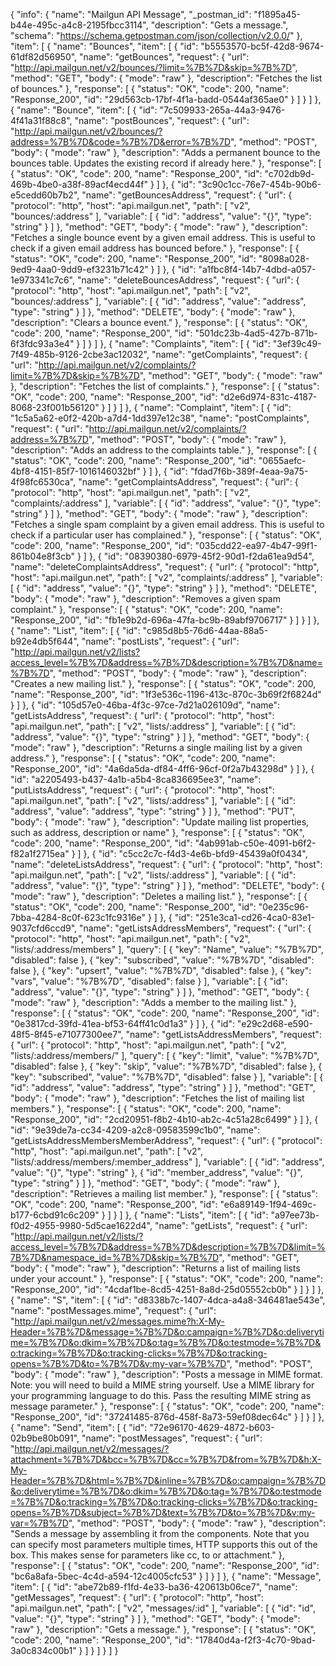 {
  "info": {
    "name": "Mailgun API Message",
    "_postman_id": "f1895a45-b44e-495c-a4c8-2195fbcc3114",
    "description": "Gets a message.",
    "schema": "https://schema.getpostman.com/json/collection/v2.0.0/"
  },
  "item": [
    {
      "name": "Bounces",
      "item": [
        {
          "id": "b5553570-bc5f-42d8-9674-61df82d56950",
          "name": "getBounces",
          "request": {
            "url": "http://api.mailgun.net/v2/bounces/?limit=%7B%7D&skip=%7B%7D",
            "method": "GET",
            "body": {
              "mode": "raw"
            },
            "description": "Fetches the list of bounces."
          },
          "response": [
            {
              "status": "OK",
              "code": 200,
              "name": "Response_200",
              "id": "29d563cb-17bf-4f1a-badd-0544af365ae0"
            }
          ]
        }
      ]
    },
    {
      "name": "Bounce",
      "item": [
        {
          "id": "7c509933-265a-44a3-9476-4f41a31f88c8",
          "name": "postBounces",
          "request": {
            "url": "http://api.mailgun.net/v2/bounces/?address=%7B%7D&code=%7B%7D&error=%7B%7D",
            "method": "POST",
            "body": {
              "mode": "raw"
            },
            "description": "Adds a permanent bounce to the bounces table. Updates the existing record if already here."
          },
          "response": [
            {
              "status": "OK",
              "code": 200,
              "name": "Response_200",
              "id": "c702db9d-469b-4be0-a38f-89acf4ecd44f"
            }
          ]
        },
        {
          "id": "3c90c1cc-76e7-454b-90b6-e5cedd60b7b2",
          "name": "getBouncesAddress",
          "request": {
            "url": {
              "protocol": "http",
              "host": "api.mailgun.net",
              "path": [
                "v2",
                "bounces/:address"
              ],
              "variable": [
                {
                  "id": "address",
                  "value": "{}",
                  "type": "string"
                }
              ]
            },
            "method": "GET",
            "body": {
              "mode": "raw"
            },
            "description": "Fetches a single bounce event by a given email address. This is useful to check if a given email address has bounced before."
          },
          "response": [
            {
              "status": "OK",
              "code": 200,
              "name": "Response_200",
              "id": "8098a028-9ed9-4aa0-9dd9-ef3231b71c42"
            }
          ]
        },
        {
          "id": "a1fbc8f4-14b7-4dbd-a057-1e973341c7c6",
          "name": "deleteBouncesAddress",
          "request": {
            "url": {
              "protocol": "http",
              "host": "api.mailgun.net",
              "path": [
                "v2",
                "bounces/:address"
              ],
              "variable": [
                {
                  "id": "address",
                  "value": "address",
                  "type": "string"
                }
              ]
            },
            "method": "DELETE",
            "body": {
              "mode": "raw"
            },
            "description": "Clears a bounce event."
          },
          "response": [
            {
              "status": "OK",
              "code": 200,
              "name": "Response_200",
              "id": "501dc23b-4ad5-427b-871b-6f3fdc93a3e4"
            }
          ]
        }
      ]
    },
    {
      "name": "Complaints",
      "item": [
        {
          "id": "3ef39c49-7f49-485b-9126-2cbe3ac12032",
          "name": "getComplaints",
          "request": {
            "url": "http://api.mailgun.net/v2/complaints/?limit=%7B%7D&skip=%7B%7D",
            "method": "GET",
            "body": {
              "mode": "raw"
            },
            "description": "Fetches the list of complaints."
          },
          "response": [
            {
              "status": "OK",
              "code": 200,
              "name": "Response_200",
              "id": "d2e6d974-831c-4187-8068-23f001b56120"
            }
          ]
        }
      ]
    },
    {
      "name": "Complaint",
      "item": [
        {
          "id": "1c5a5a62-e0f2-420b-a7d4-1dd397e12c38",
          "name": "postComplaints",
          "request": {
            "url": "http://api.mailgun.net/v2/complaints/?address=%7B%7D",
            "method": "POST",
            "body": {
              "mode": "raw"
            },
            "description": "Adds an address to the complaints table."
          },
          "response": [
            {
              "status": "OK",
              "code": 200,
              "name": "Response_200",
              "id": "0655aefc-4bf8-4151-85f7-1016146032bf"
            }
          ]
        },
        {
          "id": "fdad7f6b-389f-4eaa-9a75-4f98fc6530ca",
          "name": "getComplaintsAddress",
          "request": {
            "url": {
              "protocol": "http",
              "host": "api.mailgun.net",
              "path": [
                "v2",
                "complaints/:address"
              ],
              "variable": [
                {
                  "id": "address",
                  "value": "{}",
                  "type": "string"
                }
              ]
            },
            "method": "GET",
            "body": {
              "mode": "raw"
            },
            "description": "Fetches a single spam complaint by a given email address. This is useful to check if a particular user has complained."
          },
          "response": [
            {
              "status": "OK",
              "code": 200,
              "name": "Response_200",
              "id": "035cdd22-ea97-4b47-99f1-861b04e8f3cb"
            }
          ]
        },
        {
          "id": "08390380-6979-45f2-90d1-f2da61ea9d54",
          "name": "deleteComplaintsAddress",
          "request": {
            "url": {
              "protocol": "http",
              "host": "api.mailgun.net",
              "path": [
                "v2",
                "complaints/:address"
              ],
              "variable": [
                {
                  "id": "address",
                  "value": "{}",
                  "type": "string"
                }
              ]
            },
            "method": "DELETE",
            "body": {
              "mode": "raw"
            },
            "description": "Removes a given spam complaint."
          },
          "response": [
            {
              "status": "OK",
              "code": 200,
              "name": "Response_200",
              "id": "fb1e9b2d-696a-47fa-bc9b-89abf9706717"
            }
          ]
        }
      ]
    },
    {
      "name": "List",
      "item": [
        {
          "id": "c985d8b5-76d6-44aa-88a5-b92e4db5f644",
          "name": "postLists",
          "request": {
            "url": "http://api.mailgun.net/v2/lists?access_level=%7B%7D&address=%7B%7D&description=%7B%7D&name=%7B%7D",
            "method": "POST",
            "body": {
              "mode": "raw"
            },
            "description": "Creates a new mailing list."
          },
          "response": [
            {
              "status": "OK",
              "code": 200,
              "name": "Response_200",
              "id": "1f3e536c-1196-413c-870c-3b69f2f6824d"
            }
          ]
        },
        {
          "id": "105d57e0-46ba-4f3c-97ce-7d21a026109d",
          "name": "getListsAddress",
          "request": {
            "url": {
              "protocol": "http",
              "host": "api.mailgun.net",
              "path": [
                "v2",
                "lists/:address"
              ],
              "variable": [
                {
                  "id": "address",
                  "value": "{}",
                  "type": "string"
                }
              ]
            },
            "method": "GET",
            "body": {
              "mode": "raw"
            },
            "description": "Returns a single mailing list by a given address."
          },
          "response": [
            {
              "status": "OK",
              "code": 200,
              "name": "Response_200",
              "id": "4a6da5da-df84-4ff6-96cf-0f2a7b43298d"
            }
          ]
        },
        {
          "id": "a2205493-b437-4a1b-a5b4-8ca836695ee3",
          "name": "putListsAddress",
          "request": {
            "url": {
              "protocol": "http",
              "host": "api.mailgun.net",
              "path": [
                "v2",
                "lists/:address"
              ],
              "variable": [
                {
                  "id": "address",
                  "value": "address",
                  "type": "string"
                }
              ]
            },
            "method": "PUT",
            "body": {
              "mode": "raw"
            },
            "description": "Update mailing list properties, such as address, description or name"
          },
          "response": [
            {
              "status": "OK",
              "code": 200,
              "name": "Response_200",
              "id": "4ab991ab-c50e-4091-b6f2-f82a1f2715ea"
            }
          ]
        },
        {
          "id": "c5cc2c7c-f4d3-4e6b-bfd9-45439a0f0434",
          "name": "deleteListsAddress",
          "request": {
            "url": {
              "protocol": "http",
              "host": "api.mailgun.net",
              "path": [
                "v2",
                "lists/:address"
              ],
              "variable": [
                {
                  "id": "address",
                  "value": "{}",
                  "type": "string"
                }
              ]
            },
            "method": "DELETE",
            "body": {
              "mode": "raw"
            },
            "description": "Deletes a mailing list."
          },
          "response": [
            {
              "status": "OK",
              "code": 200,
              "name": "Response_200",
              "id": "0e235c96-7bba-4284-8c0f-623c1fc9316e"
            }
          ]
        },
        {
          "id": "251e3ca1-cd26-4ca0-83e1-9037cfd6ccd9",
          "name": "getListsAddressMembers",
          "request": {
            "url": {
              "protocol": "http",
              "host": "api.mailgun.net",
              "path": [
                "v2",
                "lists/:address/members"
              ],
              "query": [
                {
                  "key": "Name",
                  "value": "%7B%7D",
                  "disabled": false
                },
                {
                  "key": "subscribed",
                  "value": "%7B%7D",
                  "disabled": false
                },
                {
                  "key": "upsert",
                  "value": "%7B%7D",
                  "disabled": false
                },
                {
                  "key": "vars",
                  "value": "%7B%7D",
                  "disabled": false
                }
              ],
              "variable": [
                {
                  "id": "address",
                  "value": "{}",
                  "type": "string"
                }
              ]
            },
            "method": "GET",
            "body": {
              "mode": "raw"
            },
            "description": "Adds a member to the mailing list."
          },
          "response": [
            {
              "status": "OK",
              "code": 200,
              "name": "Response_200",
              "id": "0e3817cd-39fd-41ea-bf53-64ff41c0d1a3"
            }
          ]
        },
        {
          "id": "e29c2d68-e590-48f5-8f45-e71077300ee7",
          "name": "getListsAddressMembers",
          "request": {
            "url": {
              "protocol": "http",
              "host": "api.mailgun.net",
              "path": [
                "v2",
                "lists/:address/members/"
              ],
              "query": [
                {
                  "key": "limit",
                  "value": "%7B%7D",
                  "disabled": false
                },
                {
                  "key": "skip",
                  "value": "%7B%7D",
                  "disabled": false
                },
                {
                  "key": "subscribed",
                  "value": "%7B%7D",
                  "disabled": false
                }
              ],
              "variable": [
                {
                  "id": "address",
                  "value": "address",
                  "type": "string"
                }
              ]
            },
            "method": "GET",
            "body": {
              "mode": "raw"
            },
            "description": "Fetches the list of mailing list members."
          },
          "response": [
            {
              "status": "OK",
              "code": 200,
              "name": "Response_200",
              "id": "2cd20951-f8b2-4b10-ab2c-4c51a28c6499"
            }
          ]
        },
        {
          "id": "9e39de7a-cc34-4209-a2c8-09583599c1b0",
          "name": "getListsAddressMembersMemberAddress",
          "request": {
            "url": {
              "protocol": "http",
              "host": "api.mailgun.net",
              "path": [
                "v2",
                "lists/:address/members/:member_address"
              ],
              "variable": [
                {
                  "id": "address",
                  "value": "{}",
                  "type": "string"
                },
                {
                  "id": "member_address",
                  "value": "{}",
                  "type": "string"
                }
              ]
            },
            "method": "GET",
            "body": {
              "mode": "raw"
            },
            "description": "Retrieves a mailing list member."
          },
          "response": [
            {
              "status": "OK",
              "code": 200,
              "name": "Response_200",
              "id": "e6a89149-1f94-469c-b177-6cbd91c6c209"
            }
          ]
        }
      ]
    },
    {
      "name": "Lists",
      "item": [
        {
          "id": "a97ee73b-f0d2-4955-9980-5d5cae1622d4",
          "name": "getLists",
          "request": {
            "url": "http://api.mailgun.net/v2/lists/?access_level=%7B%7D&address=%7B%7D&description=%7B%7D&limit=%7B%7D&namespace_id=%7B%7D&skip=%7B%7D",
            "method": "GET",
            "body": {
              "mode": "raw"
            },
            "description": "Returns a list of mailing lists under your account."
          },
          "response": [
            {
              "status": "OK",
              "code": 200,
              "name": "Response_200",
              "id": "4cdaf1be-8cd5-4251-8a8d-25d05552cb0b"
            }
          ]
        }
      ]
    },
    {
      "name": "S",
      "item": [
        {
          "id": "d8338b7c-1407-4dca-a4a8-346481ae543e",
          "name": "postMessages.mime",
          "request": {
            "url": "http://api.mailgun.net/v2/messages.mime?h:X-My-Header=%7B%7D&message=%7B%7D&o:campaign=%7B%7D&o:deliverytime=%7B%7D&o:dkim=%7B%7D&o:tag=%7B%7D&o:testmode=%7B%7D&o:tracking=%7B%7D&o:tracking-clicks=%7B%7D&o:tracking-opens=%7B%7D&to=%7B%7D&v:my-var=%7B%7D",
            "method": "POST",
            "body": {
              "mode": "raw"
            },
            "description": "Posts a message in MIME format. Note: you will need to build a MIME string yourself. Use a MIME library for your programming language to do this. Pass the resulting MIME string as message parameter."
          },
          "response": [
            {
              "status": "OK",
              "code": 200,
              "name": "Response_200",
              "id": "37241485-876d-458f-8a73-59ef08dec64c"
            }
          ]
        }
      ]
    },
    {
      "name": "Send",
      "item": [
        {
          "id": "72e96170-4629-4872-b603-02b9be80b091",
          "name": "postMessages",
          "request": {
            "url": "http://api.mailgun.net/v2/messages/?attachment=%7B%7D&bcc=%7B%7D&cc=%7B%7D&from=%7B%7D&h:X-My-Header=%7B%7D&html=%7B%7D&inline=%7B%7D&o:campaign=%7B%7D&o:deliverytime=%7B%7D&o:dkim=%7B%7D&o:tag=%7B%7D&o:testmode=%7B%7D&o:tracking=%7B%7D&o:tracking-clicks=%7B%7D&o:tracking-opens=%7B%7D&subject=%7B%7D&text=%7B%7D&to=%7B%7D&v:my-var=%7B%7D",
            "method": "POST",
            "body": {
              "mode": "raw"
            },
            "description": "Sends a message by assembling it from the components. Note that you can specify most parameters multiple times, HTTP supports this out of the box. This makes sense for parameters like cc, to or attachment."
          },
          "response": [
            {
              "status": "OK",
              "code": 200,
              "name": "Response_200",
              "id": "bc6a8afa-5bec-4c4d-a594-12c4005cfc53"
            }
          ]
        }
      ]
    },
    {
      "name": "Message",
      "item": [
        {
          "id": "abe72b89-f1fd-4e33-ba36-420613b06ce7",
          "name": "getMessages",
          "request": {
            "url": {
              "protocol": "http",
              "host": "api.mailgun.net",
              "path": [
                "v2",
                "messages/:id"
              ],
              "variable": [
                {
                  "id": "id",
                  "value": "{}",
                  "type": "string"
                }
              ]
            },
            "method": "GET",
            "body": {
              "mode": "raw"
            },
            "description": "Gets a message."
          },
          "response": [
            {
              "status": "OK",
              "code": 200,
              "name": "Response_200",
              "id": "17840d4a-f2f3-4c70-9bad-3a0c834c00b1"
            }
          ]
        }
      ]
    }
  ]
}